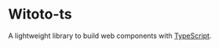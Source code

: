 # Witoto-ts
A lightweight library to build web components with [TypeScript](https://www.typescriptlang.org/).
